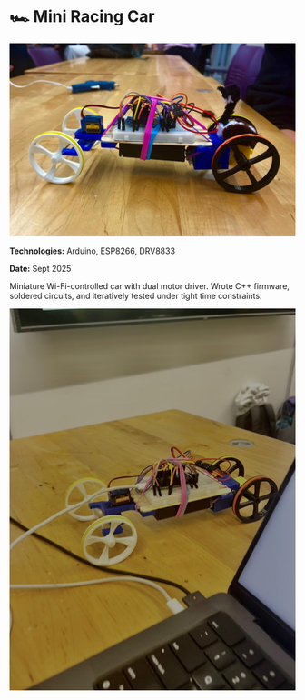 # 🏎️ Mini Racing Car

![car](/media/car.jpg)

**Technologies:** Arduino, ESP8266, DRV8833  

**Date:** Sept 2025  

Miniature Wi-Fi-controlled car with dual motor driver. Wrote C++ firmware, soldered circuits, and iteratively tested under tight time constraints.

![car being programmed](/media/car-programming.jpg)

